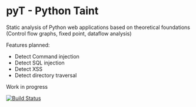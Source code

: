 # pyT - Python Taint

Static analysis of Python web applications based on theoretical foundations (Control flow graphs, fixed point, dataflow analysis)

Features planned:
- Detect Command injection
- Detect SQL injection
- Detect XSS
- Detect directory traversal

Work in progress

[![Build Status](https://travis-ci.org/SW10IoT/pyt.svg?branch=master)](https://travis-ci.org/SW10IoT/pyt)
